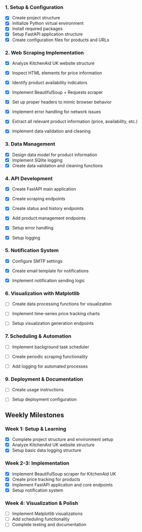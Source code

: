 
### 1. Setup & Configuration
- [x] Create project structure
- [x] Initialize Python virtual environment
- [x] Install required packages
- [x] Setup FastAPI application structure
- [x] Create configuration files for products and URLs

### 2. Web Scraping Implementation
- [x] Analyze KitchenAid UK website structure
- [x] Inspect HTML elements for price information
- [x] Identify product availability indicators
- [x] Implement BeautifulSoup + Requests scraper
- [x] Set up proper headers to mimic browser behavior
- [x] Implement error handling for network issues
- [x] Extract all relevant product information (price, availability, etc.)
- [x] Implement data validation and cleaning


### 3. Data Management
- [x] Design data model for product information
- [x] Implement SQlite logging 
- [x] Create data validation and cleaning functions

### 4. API Development
- [x] Create FastAPI main application
- [x] Create scraping endpoints
- [x] Create status and history endpoints
- [x] Add product management endpoints
- [x] Setup error handling 
- [x] Setup logging


### 5. Notification System
- [x] Configure SMTP settings
- [x] Create email template for notifications
- [x] Implement notification sending logic


### 6. Visualization with Matplotlib
- [ ] Create data processing functions for visualization
- [ ] Implement time-series price tracking charts
- [ ] Setup visualization generation endpoints


### 7. Scheduling & Automation
- [ ] Implement background task scheduler
- [ ] Create periodic scraping functionality
- [ ] Add logging for automated processes


### 9. Deployment & Documentation
- [ ] Create usage instructions
- [ ] Setup deployment configuration


##  Weekly Milestones

### Week 1: Setup & Learning
- [x] Complete project structure and environment setup
- [x] Analyze KitchenAid UK website structure
- [x] Setup basic data logging structure

### Week 2-3: Implementation
- [x] Implement BeautifulSoup scraper for KitchenAid UK
- [x] Create price tracking for products
- [x] Implement FastAPI application and core endpoints
- [x] Setup notification system

### Week 4: Visualization & Polish
- [ ] Implement Matplotlib visualizations
- [ ] Add scheduling functionality
- [ ] Complete testing and documentation